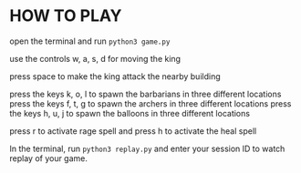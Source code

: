 # HOW TO PLAY

open the terminal and run ```python3 game.py```

use the controls w, a, s, d for moving the king

press space to make the king attack the nearby building

press the keys k, o, l to spawn the barbarians in three different locations
press the keys f, t, g to spawn the archers in three different locations
press the keys h, u, j to spawn the balloons in three different locations

press r to activate rage spell and press h to activate the heal spell

In the terminal, run ```python3 replay.py``` and enter your session ID to watch replay of your game.